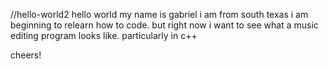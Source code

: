//hello-world2
hello world
my name is gabriel
i am from south texas
i am beginning to relearn how to code.
but right now i want to see what a music editing program looks like. particularly in c++

cheers!
